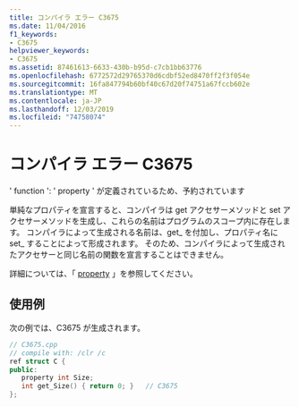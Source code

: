 ```yaml
---
title: コンパイラ エラー C3675
ms.date: 11/04/2016
f1_keywords:
- C3675
helpviewer_keywords:
- C3675
ms.assetid: 87461613-6633-430b-b95d-c7cb1bb63776
ms.openlocfilehash: 6772572d29765370d6cdbf52ed8470ff2f3f054e
ms.sourcegitcommit: 16fa847794b60bf40c67d20f74751a67fccb602e
ms.translationtype: MT
ms.contentlocale: ja-JP
ms.lasthandoff: 12/03/2019
ms.locfileid: "74758074"
---
```

# <a name="compiler-error-c3675"></a>コンパイラ エラー C3675

' function ': ' property ' が定義されているため、予約されています

単純なプロパティを宣言すると、コンパイラは get アクセサーメソッドと set アクセサーメソッドを生成し、これらの名前はプログラムのスコープ内に存在します。  コンパイラによって生成される名前は、get_ を付加し、プロパティ名に set_ することによって形成されます。  そのため、コンパイラによって生成されたアクセサーと同じ名前の関数を宣言することはできません。

詳細については、「 [property](../../extensions/property-cpp-component-extensions.md) 」を参照してください。

## <a name="example"></a>使用例

次の例では、C3675 が生成されます。

```cpp
// C3675.cpp
// compile with: /clr /c
ref struct C {
public:
   property int Size;
   int get_Size() { return 0; }   // C3675
};
```
